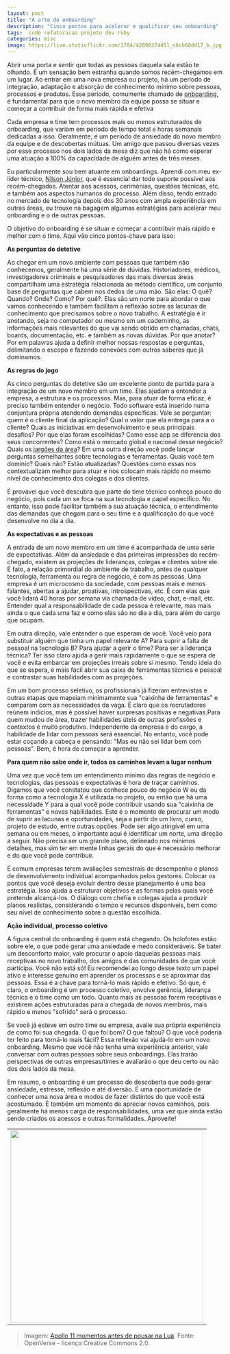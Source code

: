 ```yaml
---
layout: post
title: "A arte do onboarding"
description: "Cinco pontos para acelerar e qualificar seu onboarding"
tags:  code refatoracao projeto dev ruby
categories: misc
image: https://live.staticflickr.com/1784/42898374451_c6cb68dd17_b.jpg
---
```


Abrir uma porta e sentir que todas as pessoas daquela sala estão te olhando. É um sensação bem estranha quando somos recém-chegamos em um lugar. Ao entrar em uma nova empresa ou projeto, há um período de integração, adaptação e absorção de conhecimento mínimo sobre pessoas, processos e produtos.  Esse período, comumente chamado de [onboarding](https://www.gupy.io/blog/onboarding), é fundamental para que o novo membro da equipe possa se situar e começar a contribuir de forma mais rápida e efetiva

Cada empresa e time tem processos mais ou menos estruturados de onboarding, que variam em período de tempo total e horas semanais dedicadas a isso. Geralmente, é um período de ansiedade do novo membro da equipe e de descobertas mútuas. Um amigo que passou diversas vezes por esse processo nos dois lados da mesa diz que não há como esperar uma atuação a 100% da capacidade de alguém antes de três meses.

Eu particularmente sou bem atuante em onboardings. Aprendi com meu ex-líder técnico, [Nilson Júnior](https://www.linkedin.com/in/nsmj/), que é essencial dar todo suporte possível aos recém-chegados. Atentar aos acessos, cerimônias, questões técnicas, etc. e também aos aspectos humanos do processo. Além disso, tendo entrado no mercado de tecnologia depois dos 30 anos com ampla experiência em outras áreas, eu trouxe na bagagem algumas estratégias para acelerar meu onboarding e o de outras pessoas.

O objetivo do onboarding é se situar e começar a contribuir mais rápido e melhor com o time. Aqui vão cinco pontos-chave para isso:

**As perguntas do detetive**

Ao chegar em um novo ambiente com pessoas que também não conhecemos, geralmente há uma série de dúvidas. Historiadores, médicos, investigadores criminais e pesquisadores das mais diversas áreas compartilham uma estratégia relacionada ao método científico, um conjunto base de perguntas que cabem nos dedos de uma mão. São elas: O quê? Quando? Onde? Como? Por quê?. Elas são um norte para abordar o que vamos conhecendo e também facilitam a reflexão sobre as lacunas de conhecimento que precisamos sobre o novo trabalho. A estratégia é ir anotando, seja no computador ou mesmo em um caderninho, as informações mais relevantes do que vai sendo obtido em chamadas, chats, boards, documentação, etc. e também as novas dúvidas. Por que anotar? Por em palavras ajuda a definir melhor nossas respostas e perguntas, delimitando o escopo e fazendo conexões com outros saberes que já dominamos.

**As regras do jogo**

As cinco perguntas do detetive são um excelente ponto de partida para a integração de um novo membro em um time. Elas ajudam a entender a empresa, a estrutura e os processos. Mas, para atuar de forma eficaz, é preciso também entender o negócio. Todo software está inserido numa conjuntura própria atendendo demandas específicas. Vale se perguntar: quem é o cliente final da aplicação? Qual o valor que ela entrega para a o cliente? Quais as iniciativas em desenvolvimento e seus principais desafios? Por que elas foram escolhidas? Como esse app se diferencia dos seus concorrentes? Como está o mercado global e nacional desse negócio? Quais os [jargões da área](https://dicionario.priberam.org/jarg%C3%A3o)? Em uma outra direção você pode lançar perguntas semelhantes sobre tecnologias e ferramentas. Quais você tem domínio? Quais não? Estão atualizadas? Questões como essas nos contextualizam melhor para atuar e nos colocam mais rápido no mesmo nível de conhecimento dos colegas e dos clientes.

É provável que você descubra que parte do time técnico conheça pouco do negócio, pois cada um se foca na sua tecnologia e papel específico. No entanto, isso pode facilitar também a sua atuação técnica, o entendimento das demandas que chegam para o seu time e a qualificação do que você desenvolve no dia a dia.

**As expectativas e as pessoas**

A entrada de um novo membro em um time é acompanhada de uma série de expectativas. Além da ansiedade e das primeiras impressões do recém-chegado, existem as projeções de lideranças, colegas e clientes sobre ele. É fato, a relação primordial do ambiente de trabalho, antes de qualquer tecnologia, ferramenta ou regra de negócio, é com as pessoas. Uma empresa é um microcosmo da sociedade, com pessoas mais e menos falantes, abertas a ajudar, proativas, introspectivas, etc. É com elas que você lidará 40 horas por semana via chamada de vídeo, chat, e-mail, etc. Entender qual a responsabilidade de cada pessoa é relevante, mas mais ainda o que cada uma faz e como elas são no dia a dia, para além do cargo que ocupam.

Em outra direção, vale entender o que esperam de você. Você veio para substituir alguém que tinha um papel relevante A? Para suprir a falta de pessoal na tecnologia B? Para ajudar a gerir o time? Para ser a liderança técnica? Ter isso claro ajuda a gerir mais rapidamente o que se espera de você e evita embarcar em projeções irreais sobre si mesmo. Tendo ideia do que se espera, é mais fácil abrir sua caixa de ferramentas técnica e pessoal e contrastar suas habilidades com as projeções.

Em um bom processo seletivo, os profissionais já fizeram entrevistas e outras etapas que mapeiam minimamente sua "caixinha de ferramentas" e comparam com as necessidades da vaga. É claro que os recrutadores reúnem indícios, mas é possível haver surpresas positivas e negativas.Para quem mudou de área, trazer habilidades úteis de outras profissões e contextos é muito produtivo. Independente da empresa e do cargo, a habilidade de lidar com pessoas será essencial. No entanto, você pode estar coçando a cabeça e pensando: "Mas eu não sei lidar bem com pessoas". Bem, é hora de começar a aprender.

**Para quem não sabe onde ir, todos os caminhos levam a lugar nenhum**

Uma vez que você tem um entendimento mínimo das regras de negócio e tecnologias, das pessoas e expectativas é hora de traçar caminhos. Digamos que você constatou que conhece pouco do negócio W ou da forma como a tecnologia X é utilizada no projeto, ou então que há uma necessidade Y para a qual você pode contribuir usando sua "caixinha de ferramentas" e novas habilidades. Este é o momento de procurar um modo de suprir as lacunas e oportunidades, seja a partir de um livro, curso, projeto de estudo, entre outras opções. Pode ser algo atingível em uma semana ou em meses, o importante aqui é identificar um norte, uma direção a seguir. Não precisa ser um grande plano, delineado nos mínimos detalhes, mas sim ter em mente linhas gerais do que é necessário melhorar e do que você pode contribuir.

É comum empresas terem avaliações semestrais de desempenho e planos de desenvolvimento individual acompanhados pelos gestores. Colocar os pontos que você deseja evoluir dentro desse planejamento é uma boa estratégia. Isso ajuda a estruturar objetivos e as formas pelas quais você pretende alcançá-los. O diálogo com chefia e colegas ajuda a produzir planos realistas, considerando o tempo e recursos disponíveis, bem como seu nível de conhecimento sobre a questão escolhida.

**Ação individual, processo coletivo**

A figura central do onboarding é quem está chegando. Os holofotes estão sobre ele, o que pode gerar uma ansiedade e medo consideráveis. Se bater um desconforto maior, vale procurar o apoio daquelas pessoas mais receptivas no novo trabalho, dos amigos e das comunidades de que você participa. Você não está só! Eu recomendei ao longo desse texto um papel ativo e interesse genuíno em aprender os processos e se aproximar das pessoas. Essa é a chave para torná-lo mais rápido e efetivo. Só que, é claro, o onboarding é um processo coletivo, envolve gerência, liderança técnica e o time como um todo. Quanto mais as pessoas forem receptivas e existirem ações estruturadas para a chegada de novos membros, mais rápido e menos "sofrido" será o processo.

Se você já esteve em outro time ou empresa, avalie sua própria experiência de como foi sua chegada. O que foi bom? O que faltou? O que você poderia ter feito para torná-lo mais fácil? Essa reflexão vai ajudá-lo em um novo onboarding. Mesmo que você não tenha uma experiência anterior, vale conversar com outras pessoas sobre seus onboardings. Elas trarão perspectivas de outras empresas/times e avaliarão o que deu certo ou não dos dois lados da mesa.

Em resumo, o onboarding é um processo de descoberta que pode gerar ansiedade, estresse, reflexão e até diversão. É uma oportunidade de conhecer uma nova área e modos de fazer distintos do que você está acostumado. É também um momento de apreciar novos caminhos, pois geralmente há menos carga de responsabilidades, uma vez que ainda estão sendo criados os acessos e outras formalidades. Aproveite!

<table cellpadding="0" cellspacing="0" border="0" width="100%">
<tr><td align="center">
  <img src="https://live.staticflickr.com/1784/42898374451_c6cb68dd17_b.jpg" width="450">
</td></tr>
</table>

>Imagem: [Apollo 11 momentos antes de pousar na Lua](https://openverse.org/image/a76c2702-2311-45b1-8052-515abe9d0855). Fonte: OpenVerse - licença Creative Commons 2.0.




